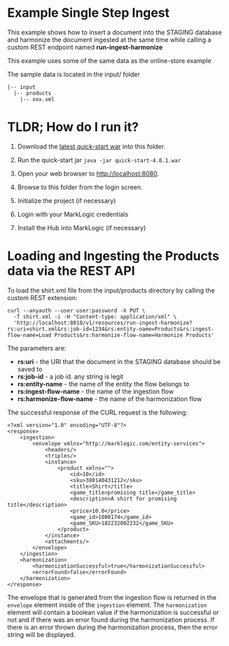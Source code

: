 # Example Single Step Ingest
This example shows how to insert a document into the STAGING database and harmonize the document ingested at the same time while calling a custom REST endpoint named **run-ingest-harmonize**

This example uses some of the same data as the online-store example

The sample data is located in the input/ folder
```
|-- input
  |-- products
    |-- xxx.xml
```

# TLDR; How do I run it?
1. Download the [latest quick-start war](https://github.com/marklogic/marklogic-data-hub/releases/download/v4.0.1/quick-start-4.0.1.war) into this folder.

1. Run the quick-start jar `java -jar quick-start-4.0.1.war`

1. Open your web browser to [http://localhost:8080](http://localhost:8080).

1. Browse to this folder from the login screen.

1. Initialize the project (if necessary)

1. Login with your MarkLogic credentials

1. Install the Hub into MarkLogic (if necessary)

# Loading and Ingesting the Products data via the REST API
To load the shirt.xml file from the input/products directory by calling the custom REST extension:

```
curl --anyauth --user user:password -X PUT \
  -T shirt.xml -i -H "Content-type: application/xml" \
  'http://localhost:8010/v1/resources/run-ingest-harmonize?rs:uri=shirt.xml&rs:job-id=1234&rs:entity-name=Products&rs:ingest-flow-name=Load Products&rs:harmonize-flow-name=Harmonize Products'
```

The parameters are:
- **rs:uri** - the URI that the document in the STAGING database should be saved to
- **rs:job-id** - a job id. any string is legit
- **rs:entity-name** - the name of the entity the flow belongs to
- **rs:ingest-flow-name** - the name of the ingestion flow
- **rs:harmonize-flow-name** - the name of the harmonization flow

The successful response of the CURL request is the following:
```
<?xml version="1.0" encoding="UTF-8"?>
<response>
    <ingestion>
        <envelope xmlns="http://marklogic.com/entity-services">
            <headers/>
            <triples/>
            <instance>
                <product xmlns="">
                    <id>10</id>
                    <sku>380140431212</sku>
                    <title>Shirt</title>
                    <game_title>promising title</game_title>
                    <description>A shirt for promising title</description>
                    <price>10.0</price>
                    <game_id>1000174</game_id>
                    <game_SKU>182232002232</game_SKU>
                </product>
            </instance>
            <attachments/>
        </envelope>
    </ingestion>
    <harmonization>
        <harmonizationSuccessful>true</harmonizationSuccessful>
        <errorFound>false</errorFound>
    </harmonization>
</response>
```

The envelope that is generated from the ingestion flow is returned in the `envelope` element inside of the `ingestion` element.  The `harmonization` element will contain a boolean value if the harmonization is successful or not and if there was an error found during the harmonization process.  If there is an error thrown during the harmonization process, then the error string will be displayed.
